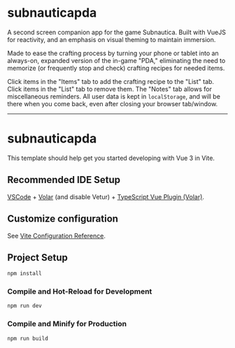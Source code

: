 # subnauticapda
 A second screen companion app for the game Subnautica.
 Built with VueJS for reactivity, and an emphasis on visual theming to maintain immersion.

 Made to ease the crafting process by turning your phone or tablet into an always-on, expanded version of the in-game "PDA," eliminating the need to memorize (or frequently stop and check) crafting recipes for needed items.

 Click items in the "Items" tab to add the crafting recipe to the "List" tab. Click items in the "List" tab to remove them. The "Notes" tab allows for miscellaneous reminders. All user data is kept in `localStorage`, and will be there when you come back, even after closing your browser tab/window.


 -----


 # subnauticapda

This template should help get you started developing with Vue 3 in Vite.

## Recommended IDE Setup

[VSCode](https://code.visualstudio.com/) + [Volar](https://marketplace.visualstudio.com/items?itemName=Vue.volar) (and disable Vetur) + [TypeScript Vue Plugin (Volar)](https://marketplace.visualstudio.com/items?itemName=Vue.vscode-typescript-vue-plugin).

## Customize configuration

See [Vite Configuration Reference](https://vitejs.dev/config/).

## Project Setup

```sh
npm install
```

### Compile and Hot-Reload for Development

```sh
npm run dev
```

### Compile and Minify for Production

```sh
npm run build
```
